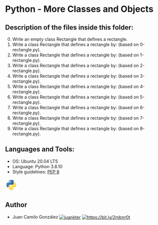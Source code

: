 # Python - More Classes and Objects

## Description of the files inside this folder:

0. Write an empty class Rectangle that defines a rectangle.
1. Write a class Rectangle that defines a rectangle by: (based on 0-rectangle.py).
2. Write a class Rectangle that defines a rectangle by: (based on 1-rectangle.py).
3. Write a class Rectangle that defines a rectangle by: (based on 2-rectangle.py).
4. Write a class Rectangle that defines a rectangle by: (based on 3-rectangle.py).
5. Write a class Rectangle that defines a rectangle by: (based on 4-rectangle.py).
6. Write a class Rectangle that defines a rectangle by: (based on 5-rectangle.py).
7. Write a class Rectangle that defines a rectangle by: (based on 6-rectangle.py).
8. Write a class Rectangle that defines a rectangle by: (based on 7-rectangle.py).
9. Write a class Rectangle that defines a rectangle by: (based on 8-rectangle.py).



## Languages and Tools:

- OS: Ubuntu 20.04 LTS
- Language: Python 3.8.10
- Style guidelines: [PEP 8](https://www.python.org/dev/peps/pep-0008/)


<p align="left"> <a href="https://www.python.org" target="_blank" rel="noreferrer"> <img src="https://raw.githubusercontent.com/devicons/devicon/master/icons/python/python-original.svg" alt="python" width="40" height="40"/> </a> </p>


## Author

- Juan Camilo González <a href="https://twitter.com/juankter" target="blank"><img align="center" src="https://raw.githubusercontent.com/rahuldkjain/github-profile-readme-generator/master/src/images/icons/Social/twitter.svg" alt="juankter" height="30" width="40" /></a>
<a href="https://bit.ly/2MBNR0t" target="blank"><img align="center" src="https://raw.githubusercontent.com/rahuldkjain/github-profile-readme-generator/master/src/images/icons/Social/linked-in-alt.svg" alt="https://bit.ly/2mbnr0t" height="30" width="40" /></a>